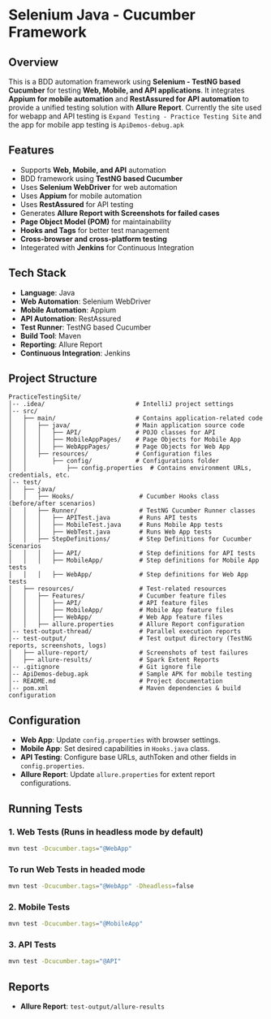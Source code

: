 # Selenium Java - Cucumber Framework

## Overview
This is a BDD automation framework using **Selenium - TestNG based Cucumber** for testing **Web, Mobile, and API applications**. It integrates **Appium for mobile automation** and **RestAssured for API automation** to provide a unified testing solution with **Allure Report**. Currently the site used for webapp and API testing is `Expand Testing - Practice Testing Site` and the app for mobile app testing is `ApiDemos-debug.apk`

## Features
- Supports **Web, Mobile, and API** automation
- BDD framework using **TestNG based Cucumber**
- Uses **Selenium WebDriver** for web automation
- Uses **Appium** for mobile automation
- Uses **RestAssured** for API testing
- Generates **Allure Report with Screenshots for failed cases**
- **Page Object Model (POM)** for maintainability
- **Hooks and Tags** for better test management
- **Cross-browser and cross-platform testing**
- Integerated with  **Jenkins** for Continuous Integration

## Tech Stack
- **Language**: Java
- **Web Automation**: Selenium WebDriver
- **Mobile Automation**: Appium
- **API Automation**: RestAssured
- **Test Runner**: TestNG based Cucumber
- **Build Tool**: Maven
- **Reporting**: Allure Report
- **Continuous Integration**: Jenkins

## Project Structure
```
PracticeTestingSite/
│-- .idea/                         # IntelliJ project settings
│-- src/
│   ├── main/                      # Contains application-related code
│   │   ├── java/                  # Main application source code
│   │   │   ├── API/               # POJO classes for API
│   │   │   ├── MobileAppPages/    # Page Objects for Mobile App
│   │   │   ├── WebAppPages/       # Page Objects for Web App
│   │   ├── resources/             # Configuration files
│   │       ├── config/            # Configurations folder
│   │           ├── config.properties  # Contains environment URLs, credentials, etc.
│-- test/                           
│   ├── java/
│   │   ├── Hooks/                  # Cucumber Hooks class (before/after scenarios)
│   │   ├── Runner/                 # TestNG Cucumber Runner classes
│   │   │   ├── APITest.java        # Runs API tests
│   │   │   ├── MobileTest.java     # Runs Mobile App tests
│   │   │   ├── WebTest.java        # Runs Web App tests
│   │   ├── StepDefinitions/        # Step Definitions for Cucumber Scenarios
│   │   │   ├── API/                # Step definitions for API tests
│   │   │   ├── MobileApp/          # Step definitions for Mobile App tests
│   │   │   ├── WebApp/             # Step definitions for Web App tests
│   ├── resources/                  # Test-related resources
│   │   ├── Features/               # Cucumber feature files
│   │   │   ├── API/                # API feature files
│   │   │   ├── MobileApp/          # Mobile App feature files
│   │   │   ├── WebApp/             # Web App feature files
│   │   ├── allure.properties       # Allure Report configuration
│-- test-output-thread/             # Parallel execution reports
│-- test-output/                    # Test output directory (TestNG reports, screenshots, logs)
│   ├── allure-report/              # Screenshots of test failures
│   ├── allure-results/             # Spark Extent Reports
│-- .gitignore                      # Git ignore file
│-- ApiDemos-debug.apk              # Sample APK for mobile testing
│-- README.md                       # Project documentation
│-- pom.xml                         # Maven dependencies & build configuration

```

## Configuration
- **Web App**: Update `config.properties` with browser settings.
- **Mobile App**: Set desired capabilities in `Hooks.java` class.
- **API Testing**: Configure base URLs, authToken and other fields in `config.properties`.
- **Allure Report**: Update `allure.properties`  for extent report configurations.

## Running Tests
### 1. Web Tests (Runs in headless mode by default)
```sh
mvn test -Dcucumber.tags="@WebApp"
```
### To run Web Tests in headed mode
```sh
mvn test -Dcucumber.tags="@WebApp" -Dheadless=false
```
### 2. Mobile Tests
```sh
mvn test -Dcucumber.tags="@MobileApp"
```
### 3. API Tests
```sh
mvn test -Dcucumber.tags="@API"
```

## Reports
- **Allure Report**: `test-output/allure-results`
